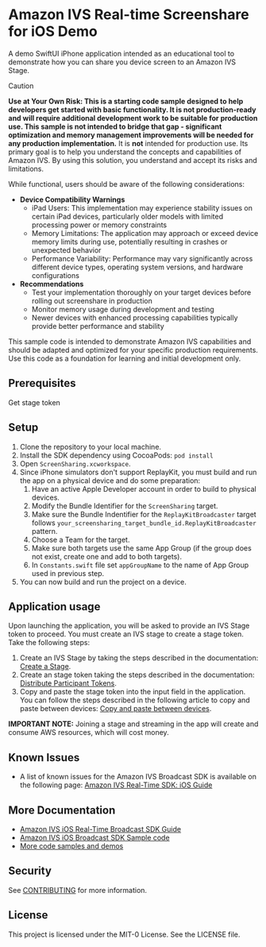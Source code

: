 # Amazon IVS Real-time Screenshare for iOS Demo

A demo SwiftUI iPhone application intended as an educational tool to demonstrate how you can share you device screen to an Amazon IVS Stage.

>[!CAUTION]
> **Use at Your Own Risk: This is a starting code sample designed to help developers get started with basic functionality. It is not production-ready and will require additional development work to be suitable for production use. This sample is not intended to bridge that gap - significant optimization and memory management improvements will be needed for any production implementation.**
>It is **not** intended for production use. Its primary goal is to help you understand the concepts and capabilities of Amazon IVS. By using this solution, you understand and accept its risks and limitations.
>
> While functional, users should be aware of the following considerations:
>
> - **Device Compatibility Warnings**
>   - iPad Users: This implementation may experience stability issues on certain iPad devices, particularly older models with limited processing power or memory constraints
>   - Memory Limitations: The application may approach or exceed device memory limits during use, potentially resulting in crashes or unexpected behavior
>   - Performance Variability: Performance may vary significantly across different device types, operating system versions, and hardware configurations
> - **Recommendations**
>   - Test your implementation thoroughly on your target devices before rolling out screenshare in production
>   - Monitor memory usage during development and testing
>   - Newer devices with enhanced processing capabilities typically provide better performance and stability

This sample code is intended to demonstrate Amazon IVS capabilities and should be adapted and optimized for your specific production requirements. Use this code as a foundation for learning and initial development only.

## Prerequisites

Get stage token

## Setup

1. Clone the repository to your local machine.
2. Install the SDK dependency using CocoaPods: `pod install`
3. Open `ScreenSharing.xcworkspace`.
4. Since iPhone simulators don't support ReplayKit, you must build and run the app on a physical device and do some preparation:
   1. Have an active Apple Developer account in order to build to physical devices.
   2. Modify the Bundle Identifier for the `ScreenSharing` target.
   3. Make sure the Bundle Indentifier for the `ReplayKitBroadcaster` target follows `your_screensharing_target_bundle_id.ReplayKitBroadcaster` pattern.
   4. Choose a Team for the target.
   5. Make sure both targets use the same App Group (if the group does not exist, create one and add to both targets).
   6. In `Constants.swift` file set `appGroupName` to the name of App Group used in previous step.
5. You can now build and run the project on a device.

## Application usage

Upon launching the application, you will be asked to provide an IVS Stage token to proceed. You must create an IVS stage to create a stage token. Take the following steps:

1. Create an IVS Stage by taking the steps described in the documentation: [Create a Stage](https://docs.aws.amazon.com/ivs/latest/RealTimeUserGuide/getting-started-create-stage.html#getting-started-create-stage-console).
2. Create an stage token taking the steps described in the documentation: [Distribute Participant Tokens](https://docs.aws.amazon.com/ivs/latest/RealTimeUserGuide/getting-started-distribute-tokens.html).
3. Copy and paste the stage token into the input field in the application. You can follow the steps described in the following article to copy and paste between devices: [Copy and paste between devices](https://support.apple.com/guide/mac-help/copy-and-paste-between-devices-mchl70368996/mac).

**IMPORTANT NOTE:** Joining a stage and streaming in the app will create and consume AWS resources, which will cost money.

## Known Issues

- A list of known issues for the Amazon IVS Broadcast SDK is available on the following page: [Amazon IVS Real-Time SDK: iOS Guide](https://docs.aws.amazon.com/ivs/latest/RealTimeUserGuide/broadcast-ios-known-issues.html)

## More Documentation

- [Amazon IVS iOS Real-Time Broadcast SDK Guide](https://docs.aws.amazon.com/ivs/latest/RealTimeUserGuide/broadcast-ios.html)
- [Amazon IVS iOS Broadcast SDK Sample code](https://github.com/aws-samples/amazon-ivs-broadcast-ios-sample)
- [More code samples and demos](https://www.ivs.rocks/examples)

## Security

See [CONTRIBUTING](CONTRIBUTING.md#security-issue-notifications) for more information.

## License

This project is licensed under the MIT-0 License. See the LICENSE file.

